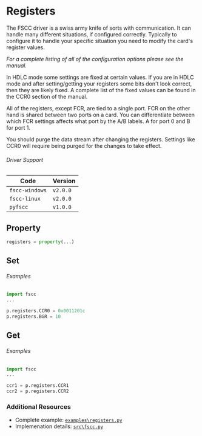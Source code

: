 # Registers

The FSCC driver is a swiss army knife of sorts with communication. It can
handle many different situations, if configured correctly. Typically to
configure it to handle your specific situation you need to modify the card's
register values.

_For a complete listing of all of the configuration options please see the 
manual._

In HDLC mode some settings are fixed at certain values. If you are in
HDLC mode and after setting/getting your registers some bits don't look correct,
then they are likely fixed. A complete list of the fixed values can be found in 
the CCR0 section of the manual.

All of the registers, except FCR, are tied to a single port. FCR on the other hand 
is shared between two ports on a card. You can differentiate between which FCR 
settings affects what port by the A/B labels. A for port 0 and B for port 1.

You should purge the data stream after changing the registers.
Settings like CCR0 will require being purged for the changes to take 
effect.

###### Driver Support
| Code           | Version
| -------------- | --------
| `fscc-windows` | `v2.0.0` 
| `fscc-linux`   | `v2.0.0` 
| `pyfscc`       | `v1.0.0`


## Property
```python
registers = property(...)
```


## Set
###### Examples
```python
import fscc
...

p.registers.CCR0 = 0x0011201c
p.registers.BGR = 10
```


## Get
###### Examples
```python
import fscc
...

ccr1 = p.registers.CCR1
ccr2 = p.registers.CCR2
```


### Additional Resources
- Complete example: [`examples\registers.py`](https://github.com/commtech/pyfscc/blob/master/examples/registers.py)
- Implemenation details: [`src\fscc.py`](https://github.com/commtech/pyfscc/blob/master/src/fscc.py)
